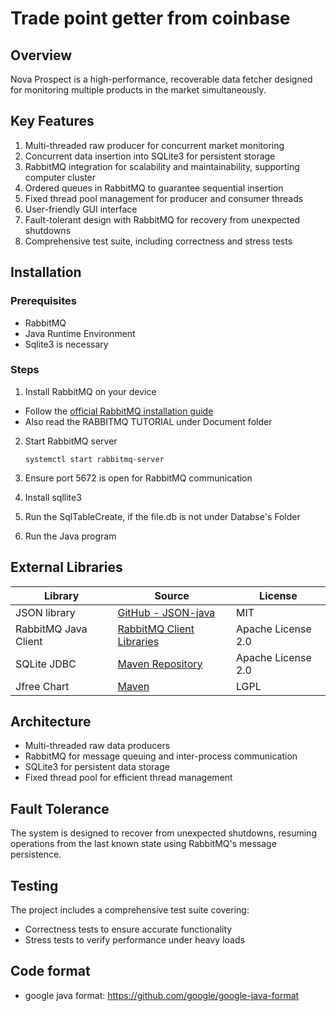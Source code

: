 # Trade point getter from coinbase

## Overview
Nova Prospect is a high-performance, recoverable data fetcher designed for monitoring multiple products in the market simultaneously.

## Key Features
1. Multi-threaded raw producer for concurrent market monitoring
2. Concurrent data insertion into SQLite3 for persistent storage
3. RabbitMQ integration for scalability and maintainability, supporting computer cluster
4. Ordered queues in RabbitMQ to guarantee sequential insertion
5. Fixed thread pool management for producer and consumer threads
6. User-friendly GUI interface
7. Fault-tolerant design with RabbitMQ for recovery from unexpected shutdowns
8. Comprehensive test suite, including correctness and stress tests

## Installation

### Prerequisites
- RabbitMQ
- Java Runtime Environment
- Sqlite3 is necessary

### Steps
1. Install RabbitMQ on your device
  - Follow the [official RabbitMQ installation guide](https://www.rabbitmq.com/docs/install-debian)
  - Also read the RABBITMQ TUTORIAL under Document folder

2. Start RabbitMQ server
   ```
   systemctl start rabbitmq-server
   ```

3. Ensure port 5672 is open for RabbitMQ communication

4. Install sqllite3

5. Run the SqlTableCreate, if the file.db is not under Databse's Folder

7. Run the Java program

## External Libraries

| Library              | Source                                                                             | License            |
|----------------------|------------------------------------------------------------------------------------|--------------------|
| JSON library         | [GitHub - JSON-java](https://github.com/stleary/JSON-java)                         | MIT                |
| RabbitMQ Java Client | [RabbitMQ Client Libraries](https://www.rabbitmq.com/client-libraries/java-client) | Apache License 2.0 |
| SQLite JDBC          | [Maven Repository](https://mvnrepository.com/artifact/org.xerial/sqlite-jdbc)      | Apache License 2.0 |
| Jfree  Chart         | [Maven](https://mvnrepository.com/artifact/jfree/jfreechart/1.0.13)                 | LGPL               |

## Architecture
- Multi-threaded raw data producers
- RabbitMQ for message queuing and inter-process communication
- SQLite3 for persistent data storage
- Fixed thread pool for efficient thread management

## Fault Tolerance
The system is designed to recover from unexpected shutdowns, resuming operations from the last known state using RabbitMQ's message persistence.

## Testing
The project includes a comprehensive test suite covering:
- Correctness tests to ensure accurate functionality
- Stress tests to verify performance under heavy loads
## Code format
* google java format: https://github.com/google/google-java-format

